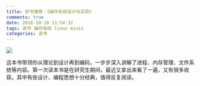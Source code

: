 ```yaml
---
title: 好书推荐：《操作系统设计与实现》
comments: true
date: 2016-10-10 11:54:32
tags: 读书 操作系统 linux minix
categories: 读书
---
```




![](http://static.zybuluo.com/shenyuflying/9zirytck87tjzui21z89irin/QQ%E6%88%AA%E5%9B%BE20161010194316.png)


这本书带领你从理论到设计再到编码，一步步深入讲解了进程、内存管理、文件系统等内容。第一次读本书是在研究生期间，最近又拿出来看了一遍，又有很多收获。其中有些设计、编程思想十分经典，值得反复阅读。

